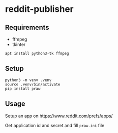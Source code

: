 # reddit-publisher

## Requirements
- ffmpeg
- tkinter

```
apt install python3-tk ffmpeg
```

## Setup
```
python3 -m venv .venv
source .venv/bin/activate
pip install praw
```

## Usage

Setup an app on https://www.reddit.com/prefs/apps/

Get application id and secret and fill `praw.ini` file